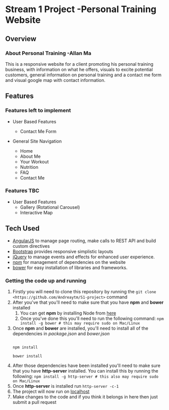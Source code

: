 # Stream 1 Project -Personal Training Website

## Overview

### About Personal Training -Allan Ma
This is a responsive website for a client promoting his personal training business, with information on what he offers, visuals to excite potential customers, general information on personal training and a contact me form and visual google map with contact information.

## Features

### Features left to implement

- User Based Features
	- Contact Me Form

- General Site Navigation
	- Home
	- About Me
	- Your Workout
	- Nutrition
	- FAQ
	- Contact Me
	
### Features TBC
- User Based Features
	- Gallery (Rotational Carousel)
	- Interactive Map

## Tech Used
- [AngularJS](https://angularjs.org/) to manage page routing, make calls to REST API and build custom directives
- [Bootstrap](https://getbootstrap.com/) provides responsive simplistic layouts
- [jQuery](https://jQuery.com/) to manage events and effects for enhanced user experience.
- [npm](https://www.npmjs.com/) for management of dependencies on the website 
- [bower](https://bower.io/) for easy installation of libraries and frameworks.

### Getting the code up and running 
1. Firstly you will need to clone this repository by running the ```git clone <https://github.com/Andreaytm/S1-project>``` command
2. After you've that you'll need to make sure that you have **npm** and **bower** installed 
	1. You can get **npm** by installing Node from [here](https://nodejs.org/en/)
	2. Once you've done this you'll need to run the following command: 
	`npm install -g bower # this may require sudo on Mac/Linux`
3. Once **npm** and **bower** are installed, you'll need to install all of the dependencies in *package.json* and *bower.json*
	```

	npm install

	bower install 

	```
4. After those dependencies have been installed you'll need to make sure that you have **http-server** installed. You can  install this by running the following: ```npm install -g http-server # this also may require sudo on Mac/Linux```
5. Once **http-server** is installed run ```http-server -c-1```
6. The project will now run on [localhost](http://127.0.0.1:8080)
7. Make changes to the code and if you think it belongs in here then just submit a pull request
